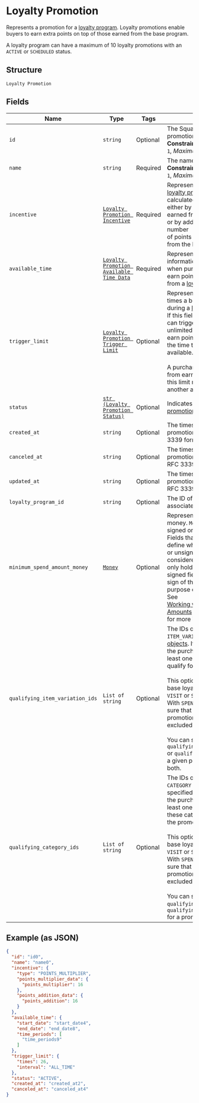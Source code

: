 
# Loyalty Promotion

Represents a promotion for a [loyalty program](../../doc/models/loyalty-program.md). Loyalty promotions enable buyers
to earn extra points on top of those earned from the base program.

A loyalty program can have a maximum of 10 loyalty promotions with an `ACTIVE` or `SCHEDULED` status.

## Structure

`Loyalty Promotion`

## Fields

| Name | Type | Tags | Description |
|  --- | --- | --- | --- |
| `id` | `string` | Optional | The Square-assigned ID of the promotion.<br>**Constraints**: *Minimum Length*: `1`, *Maximum Length*: `255` |
| `name` | `string` | Required | The name of the promotion.<br>**Constraints**: *Minimum Length*: `1`, *Maximum Length*: `50` |
| `incentive` | [`Loyalty Promotion Incentive`](../../doc/models/loyalty-promotion-incentive.md) | Required | Represents how points for a [loyalty promotion](../../doc/models/loyalty-promotion.md) are calculated,<br>either by multiplying the points earned from the base program or by adding a specified number<br>of points to the points earned from the base program. |
| `available_time` | [`Loyalty Promotion Available Time Data`](../../doc/models/loyalty-promotion-available-time-data.md) | Required | Represents scheduling information that determines when purchases can qualify to earn points<br>from a [loyalty promotion](../../doc/models/loyalty-promotion.md). |
| `trigger_limit` | [`Loyalty Promotion Trigger Limit`](../../doc/models/loyalty-promotion-trigger-limit.md) | Optional | Represents the number of times a buyer can earn points during a [loyalty promotion](../../doc/models/loyalty-promotion.md).<br>If this field is not set, buyers can trigger the promotion an unlimited number of times to earn points during<br>the time that the promotion is available.<br><br>A purchase that is disqualified from earning points because of this limit might qualify for another active promotion. |
| `status` | [`str (Loyalty Promotion Status)`](../../doc/models/loyalty-promotion-status.md) | Optional | Indicates the status of a [loyalty promotion](../../doc/models/loyalty-promotion.md). |
| `created_at` | `string` | Optional | The timestamp of when the promotion was created, in RFC 3339 format. |
| `canceled_at` | `string` | Optional | The timestamp of when the promotion was canceled, in RFC 3339 format. |
| `updated_at` | `string` | Optional | The timestamp when the promotion was last updated, in RFC 3339 format. |
| `loyalty_program_id` | `string` | Optional | The ID of the [loyalty program](entity:LoyaltyProgram) associated with the promotion. |
| `minimum_spend_amount_money` | [`Money`](../../doc/models/money.md) | Optional | Represents an amount of money. `Money` fields can be signed or unsigned.<br>Fields that do not explicitly define whether they are signed or unsigned are<br>considered unsigned and can only hold positive amounts. For signed fields, the<br>sign of the value indicates the purpose of the money transfer. See<br>[Working with Monetary Amounts](https://developer.squareup.com/docs/build-basics/working-with-monetary-amounts)<br>for more information. |
| `qualifying_item_variation_ids` | `List of string` | Optional | The IDs of any qualifying `ITEM_VARIATION` [catalog objects](entity:CatalogObject). If specified,<br>the purchase must include at least one of these items to qualify for the promotion.<br><br>This option is valid only if the base loyalty program uses a `VISIT` or `SPEND` accrual rule.<br>With `SPEND` accrual rules, make sure that qualifying promotional items are not excluded.<br><br>You can specify `qualifying_item_variation_ids` or `qualifying_category_ids` for a given promotion, but not both. |
| `qualifying_category_ids` | `List of string` | Optional | The IDs of any qualifying `CATEGORY` [catalog objects](entity:CatalogObject). If specified,<br>the purchase must include at least one item from one of these categories to qualify for the promotion.<br><br>This option is valid only if the base loyalty program uses a `VISIT` or `SPEND` accrual rule.<br>With `SPEND` accrual rules, make sure that qualifying promotional items are not excluded.<br><br>You can specify `qualifying_category_ids` or `qualifying_item_variation_ids` for a promotion, but not both. |

## Example (as JSON)

```json
{
  "id": "id0",
  "name": "name0",
  "incentive": {
    "type": "POINTS_MULTIPLIER",
    "points_multiplier_data": {
      "points_multiplier": 16
    },
    "points_addition_data": {
      "points_addition": 16
    }
  },
  "available_time": {
    "start_date": "start_date4",
    "end_date": "end_date8",
    "time_periods": [
      "time_periods9"
    ]
  },
  "trigger_limit": {
    "times": 26,
    "interval": "ALL_TIME"
  },
  "status": "ACTIVE",
  "created_at": "created_at2",
  "canceled_at": "canceled_at4"
}
```


